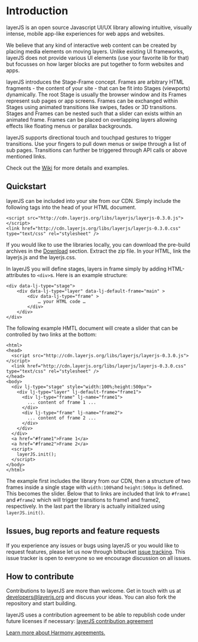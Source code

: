 # Introduction #

layerJS is an open source Javascript UI/UX library allowing intuitive, visually intense, mobile app-like experiences for web apps and websites.

We believe that any kind of interactive web content can be created by placing media elements on moving layers. Unlike existing UI frameworks, layerJS does not provide various UI elements (use your favorite lib for that) but focusses on how larger blocks are put together to form websites and apps.

layerJS introduces the Stage-Frame concept. Frames are arbitrary HTML fragments - the content of your site - that can be fit into Stages (viewports) dynamically. The root Stage is usually the browser window and its Frames represent sub pages or app screens. Frames can be exchanged within Stages using animated transitions like swipes, fades or 3D transitions. Stages and Frames can be nested such that a slider can exists within an animated frame. Frames can be placed on overlapping layers allowing effects like floating menus or parallax backgrounds.

layerJS supports directional touch and touchpad gestures to trigger transitions.  Use your fingers to pull down menus or swipe through a list of sub pages. Transitions can further be triggered through API calls or above mentioned links.

Check out the [Wiki](https://bitbucket.org/layerjs/layerjs/wiki/) for more details and examples.

## Quickstart ##

layerJS can be included into your site from our CDN. Simply include the following tags into the head of your HTML document.
```
<script src="http://cdn.layerjs.org/libs/layerjs/layerjs-0.3.0.js"></script>
<link href="http://cdn.layerjs.org/libs/layerjs/layerjs-0.3.0.css" type="text/css" rel="stylesheet" />
```
If you would like to use the libraries locally, you can download the pre-build archives in the
[Download](https://bitbucket.org/layerjs/layerjs/downloads) section. Extract the zip file. In your HTML, link the layerjs.js and the layerjs.css.

In layerJS you will define stages, layers in frame simply by adding HTML-attributes to `<div>`s. Here is an example structure:
```
<div data-lj-type="stage">
    <div data-lj-type="layer" data-lj-default-frame="main" >
        <div data-lj-type="frame" >
            … your HTML code …
        </div>
    </div>
</div>
```
The following example HMTL document will create a slider that can be controlled by two links at the bottom:
```
<html>
<head>
  <script src="http://cdn.layerjs.org/libs/layerjs/layerjs-0.3.0.js"></script>
  <link href="http://cdn.layerjs.org/libs/layerjs/layerjs-0.3.0.css" type="text/css" rel="stylesheet" />
</head>
<body>
  <div lj-type="stage" style="width:100%;height:500px">
    <div lj-type="layer" lj-default-frame="frame1">
      <div lj-type="frame" lj-name="frame1">
        ... content of frame 1 ...
      </div>
      <div lj-type="frame" lj-name="frame2">
        ... content of frame 2 ...
      </div>
    </div>
  </div>
  <a href="#frame1">Frame 1</a>
  <a href="#frame2">Frame 2</a>
  <script>
    layerJS.init();
  </script>
</body>
</html>
```
The example first includes the library from our CDN, then a structure of two frames inside a single stage with `width:100%`and `height:500px` is defined. This becomes the slider. Below that to links are included that link to `#frame1` and `#frame2` which will trigger transitions to frame1 and frame2, respectively.
In the last part the library is actually initialized using `layerJS.init()`.

## Issues, bug reports and feature requests ##

If you experience any issues or bugs using layerJS or you would like to request features, please let us now through bitbucket [issue tracking](https://bitbucket.org/layerjs/layerjs/issues?status=new&status=open). This issue tracker is open to everyone so we encourage discussion on all issues.

## How to contribute ##

Contributions to layerJS are more than welcome. Get in touch with us at [developers@layerjs.org](mailto:developers@layerjs.org) and discuss your ideas. You can also fork the repository and start building.

layerJS uses a contribution agreement to be able to republish code under future licenses if necessary:
[layerJS contribution agreement](https://bitbucket.org/layerjs/layerjs/wiki/Contribution.md)

[Learn more about Harmony agreements.](harmonyagreements.org)
